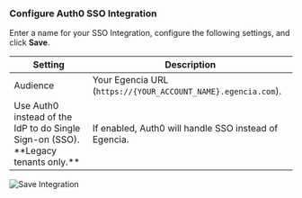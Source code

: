### Configure Auth0 SSO Integration

Enter a name for your SSO Integration, configure the following settings, and click **Save**.

<table class="table">
    <thead>
        <tr>
            <th><strong>Setting</strong></th>
            <th><strong>Description</strong></th>
        </tr>
    </thead>
    <tbody>
        <tr>
            <td>Audience</td>
            <td>Your Egencia URL (<code>https://{YOUR_ACCOUNT_NAME}.egencia.com</code>).</td>
        </tr>
        <tr>
            <td>Use Auth0 instead of the IdP to do Single Sign-on (SSO). **Legacy tenants only.**</td>
            <td>If enabled, Auth0 will handle SSO instead of Egencia.</td>
        </tr>
    </tbody>
</table>

![Save Integration](https://auth0.com/docs/media/articles/dashboard/sso-integrations/dashboard-integrations-sso-create_settings_egencia.png)

